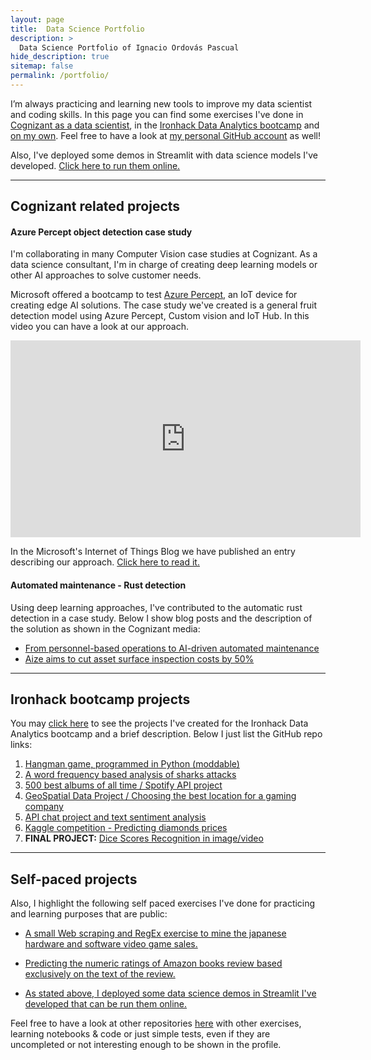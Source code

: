 ```yaml
---
layout: page
title:  Data Science Portfolio
description: >
  Data Science Portfolio of Ignacio Ordovás Pascual
hide_description: true
sitemap: false
permalink: /portfolio/
---
```


I’m always practicing and learning new tools to improve my data scientist and coding skills. In this page you can find some exercises I've done in [Cognizant as a data scientist](#cognizant-related-projects), in the [Ironhack Data Analytics bootcamp](#ironhack-bootcamp-projects) and [on my own](#self-paced-projects). Feel free to have a look at [my personal GitHub account](https://github.com/ordovas/) as well!

Also, I've deployed some demos in Streamlit with data science models I've developed. [Click here to run them online.](https://share.streamlit.io/ordovas/private_streamlit_apps/main/app.py)

---

## Cognizant related projects

#### Azure Percept object detection case study

I'm collaborating in many Computer Vision case studies at Cognizant. As a data science consultant, I'm in charge of creating deep learning models or other AI approaches to solve customer needs. 

Microsoft offered a bootcamp to test [Azure Percept](https://azure.microsoft.com/en-us/services/azure-percept/), an IoT device for creating edge AI solutions. The case study we've created is a general fruit detection model using Azure Percept, Custom vision and IoT Hub. In this video you can have a look at our approach.

<iframe width="560" height="315" src="https://www.youtube.com/embed/juJ8_O-wIwA" title="YouTube video player" frameborder="0" allow="accelerometer; autoplay; clipboard-write; encrypted-media; gyroscope; picture-in-picture" allowfullscreen></iframe>

In the Microsoft's Internet of Things Blog we have published an entry describing our approach. [Click here to read it.](https://techcommunity.microsoft.com/t5/internet-of-things-blog/retail-self-checkout-object-detection-solution-using-azure/ba-p/3072914)

#### Automated maintenance - Rust detection

Using deep learning approaches, I've contributed to the automatic rust detection in a case study. Below I show blog posts and the description of the solution as shown in the Cognizant media:

- [From personnel-based operations to AI-driven automated maintenance](https://www.thecognizant.com/blog/from-personnel-based-operations-to-ai-driven-automated-maintenance/)
- [Aize aims to cut asset surface inspection costs by 50%](https://www.cognizant.com/us/en/case-studies/aize-cuts-asset-surface-inspection-costs)

---

## Ironhack bootcamp projects

You may [click here] to see the projects I've created for the Ironhack Data Analytics bootcamp and a brief description.
Below I just list the GitHub repo links:

1. [Hangman game, programmed in Python (moddable)](https://github.com/ordovas/mini-project)
2. [A word frequency based analysis of sharks attacks](https://github.com/ordovas/pandas-project)
3. [500 best albums of all time / Spotify API project](https://github.com/ordovas/pipelines-project)
4. [GeoSpatial Data Project / Choosing the best location for a gaming company](https://github.com/ordovas/geospatial-data-project)
5. [API chat project and text sentiment analysis](https://github.com/ordovas/chat-api.git)
6. [Kaggle competition - Predicting diamonds prices](https://github.com/ordovas/kaggle-diamonds)
7. **FINAL PROJECT:** [Dice Scores Recognition in image/video](https://github.com/ordovas/dice-scores-recognition)

---

## Self-paced projects

Also, I highlight the following self paced exercises I've done for practicing and learning purposes that are public:

- [A small Web scraping and RegEx exercise to mine the japanese hardware and software video game sales.](https://github.com/ordovas/vg_jp_sales)

- [Predicting the numeric ratings of Amazon books review based exclusively on the text of the review.](https://github.com/ordovas/amazon_books_reviews)

- [As stated above, I deployed some data science demos in Streamlit I've developed that can be run them online.](https://share.streamlit.io/ordovas/private_streamlit_apps/main/app.py)



Feel free to have a look at other repositories [here](https://github.com/ordovas/) with other exercises, learning notebooks & code or just simple tests, even if they are uncompleted or not interesting enough to be shown in the profile.


[click here]: ironhack.md